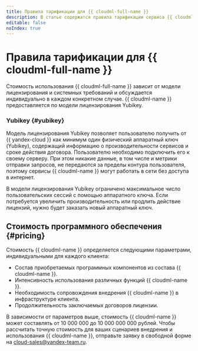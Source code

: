```yaml
---
title: Правила тарификации для {{ cloudml-full-name }}
description: В статье содержатся правила тарификации сервиса {{ cloudml-name }}.
editable: false
noIndex: true
---
```


# Правила тарификации для {{ cloudml-full-name }}



Стоимость использования {{ cloudml-full-name }} зависит от модели лицензирования и системных требований и обсуждается индивидуально в каждом конкретном случае. {{ cloudml-name }} предоставляется по модели лицензирования Yubikey.

### Yubikey {#yubikey}

Модель лицензирования Yubikey позволяет пользователю получить от {{ yandex-cloud }} как минимум один физический аппаратный ключ (Yubikey), содержащий информацию о производительности сервисов и сроке действия договора. Пользователю необходимо подключить его к своему серверу. При этом никакие данные, в том числе и метрики отправки запросов, не передаются за пределы контура пользователя, поэтому сервисы {{ cloudml-name }} могут работать в сети без доступа в интернет.

В модели лицензирования Yubikey ограничено максимальное число пользовательских сессий с помощью аппаратного ключа. Если потребуется увеличить производительность или продлить действие лицензий, нужно будет заказать новый аппаратный ключ.

## Стоимость программного обеспечения {#pricing}

Стоимость {{ cloudml-name }} определяется следующими параметрами, индивидуальными для каждого клиента:

 * Состав приобретаемых программных компонентов из состава {{ cloudml-name }}.
 * Интенсивность использования различных функций {{ cloudml-name }}.
 * Необходимость сопровождения внедрения {{ cloudml-name }} в инфраструктуре клиента.
 * Продолжительность заключаемых договоров лицензии.

 В зависимости от параметров выше, стоимость {{ cloudml-name }} может составлять от 10 000 000 до 10 000 000 000 рублей. Чтобы рассчитать точную стоимость для ваших сценариев внедрения и использования {{ cloudml-name }}, отправьте заявку в свободной форме на [cloud-sales@yandex-team.ru](mailto:cloud-sales@yandex-team.ru).